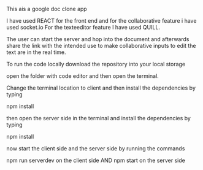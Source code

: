 This ais a google doc clone app

I have used REACT for the front end and for the collaborative feature i have used socket.io
For the texteeditor feature I have used QUILL.

The user can start the server and hop into the document and afterwards share the link with the intended
use to make collaborative inputs to edit the text are in the real time.

To run the code locally download the repository into your local storage

open the folder with code editor and then open the terminal.

Change the terminal location to client and then install the dependencies by typing

npm install

then open the server side in the terminal and install the dependencies by typing

npm install

now start the client side and the server side by running the commands

npm run serverdev on the client side 
AND
npm start on the server side
